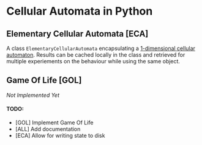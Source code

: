 # Cellular Automata in Python

## Elementary Cellular Automata [ECA]

A class `ElementaryCellularAutomata` encapsulating a [1-dimensional cellular automaton](https://en.wikipedia.org/wiki/Elementary_cellular_automaton).
Results can be cached locally in the class and retrieved for multiple experiements on the behaviour while using the same object.

## Game Of Life [GOL]

*Not Implemented Yet*


#### TODO:

- [GOL] Implement Game Of Life
- [ALL] Add documentation
- [ECA] Allow for writing state to disk 